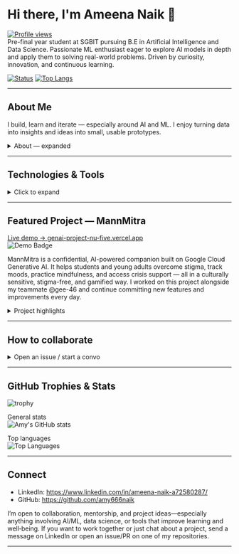 # Hi there, I'm Ameena Naik 👋

[![Profile views](https://komarev.com/ghpvc/?username=amy666naik&color=0e75b6)](https://github.com/amy666naik)  
Pre-final year student at SGBIT pursuing B.E in Artificial Intelligence and Data Science. Passionate ML enthusiast eager to explore AI models in depth and apply them to solving real-world problems. Driven by curiosity, innovation, and continuous learning.

[![Status](https://img.shields.io/badge/status-active--development-yellow?style=for-the-badge)](https://github.com/amy666naik)
[![Top Langs](https://github-readme-stats.vercel.app/api/top-langs/?username=amy666naik&layout=compact&theme=radical)](https://github.com/amy666naik)

---

## About Me
I build, learn and iterate — especially around AI and ML. I enjoy turning data into insights and ideas into small, usable prototypes.

<details>
<summary>About — expanded</summary>

- Curious Coder: Constantly exploring the boundaries of Python (Seaborn, Matplotlib, NumPy, Pandas), and dabbling in web tech (HTML, CSS, JS) when inspiration strikes.  
- 🤖 AI/ML Explorer: Enthusiastic about all things artificial intelligence and machine learning—always learning, building, and experimenting.  
- 🌱 Growth Mindset: Whether it’s a new library or a new idea, I love picking up new skills and challenging myself.

</details>

---

## Technologies & Tools
<details>
<summary>Click to expand</summary>

- Python (Seaborn · Matplotlib · NumPy · Pandas)  
- Web: HTML · CSS · JavaScript  
- Java  
- SQL (relational databases)

</details>

---

## Featured Project — MannMitra
[Live demo → genai-project-nu-five.vercel.app](https://genai-project-nu-five.vercel.app/)  
![Demo Badge](https://img.shields.io/badge/demo-live-brightgreen?style=for-the-badge)

MannMitra is a confidential, AI-powered companion built on Google Cloud Generative AI. It helps students and young adults overcome stigma, track moods, practice mindfulness, and access crisis support — all in a culturally sensitive, stigma-free, and gamified way. I worked on this project alongside my teammate @gee-46 and continue committing new features and improvements every day.

<details>
<summary>Project highlights</summary>

- Built AI-assisted conversational flows and mood-tracking features.  
- Integrated cloud-based generative model endpoints for context-aware responses.  
- Focused on privacy-first UX and culturally sensitive content design.  
- Actively developing: new features and polishing UX are pushed frequently.

</details>

---

## How to collaborate
<details>
<summary>Open an issue / start a convo</summary>

- Found a bug or a UX idea? Open an issue on the project repo (or on my profile) and tag @gee-46 if it's MannMitra-related.  
- Want to contribute? Fork the repo → branch → PR. Add a short description and tests where applicable.  
- Need help getting started with a small task? Ping me on LinkedIn and I'll propose starter issues.

</details>

---

## GitHub Trophies & Stats

![trophy](https://github-profile-trophy.vercel.app/?username=amy666naik&theme=radical)

General stats  
![Amy's GitHub stats](https://github-readme-stats.vercel.app/api?username=amy666naik&show_icons=true&theme=radical)

Top languages  
![Top Languages](https://github-readme-stats.vercel.app/api/top-langs/?username=amy666naik&layout=compact&theme=radical)

---

## Connect
- LinkedIn: https://www.linkedin.com/in/ameena-naik-a72580287/  
- GitHub: https://github.com/amy666naik

I’m open to collaboration, mentorship, and project ideas—especially anything involving AI/ML, data science, or tools that improve learning and well‑being. If you want to work together or just chat about a project, send a message on LinkedIn or open an issue/PR on one of my repositories.

---
